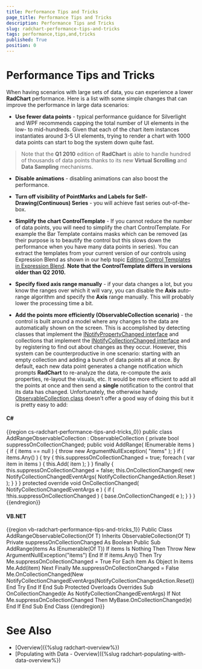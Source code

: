 ```yaml
---
title: Performance Tips and Tricks
page_title: Performance Tips and Tricks
description: Performance Tips and Tricks
slug: radchart-performance-tips-and-tricks
tags: performance,tips,and,tricks
published: True
position: 0
---
```


# Performance Tips and Tricks

When having scenarios with large sets of data, you can experience a lower __RadChart__ performance. Here is a list with some simple changes that can improve the performance in large data scenarios:

* __Use fewer data points__ - typical performance guidance for Silverlight and WPF recommends capping the total number of UI elements in the low- to mid-hundreds. Given that each of the chart item instances instantiates around 3-5 UI elements, trying to render a chart with 1000 data points can start to bog the system down quite fast.

>Note that the __Q1 2010__ edition of __RadChart__ is able to handle hundred of thousands of data points thanks to its new __Virtual Scrolling__ and __Data Sampling__ mechanisms.

* __Disable animations__ - disabling animations can also boost the performance.

* __Turn off visibility of PointMarks and Labels for Self-Drawing(Continuous) Series__ - you will achieve fast series out-of-the-box.

* __Simplify the chart ControlTemplate__ - If you cannot reduce the number of data points, you will need to simplify the chart ControlTemplate. For example the Bar Template contains masks which can be removed (as their purpose is to beautify the control but this slows down the performance when you have many data points in series). You can extract the templates from your current version of our controls using Expression Blend as shown in our help topic [Editing Control Templates in Expression Blend](http://www.telerik.com/help/silverlight/common-styling-appearance-edit-control-templates-blend.html). __Note that the ControlTemplate differs in versions older than Q2 2010.__

* __Specify fixed axis range manually__ - if your data changes a lot, but you know the ranges over which it will vary, you can disable the __Axis__ auto-range algorithm and specify the __Axis__ range manually. This will probably lower the processing time a bit. 

* __Add the points more efficiently (ObservableCollection scenario)__ - the control is built around a model where any changes to the data are automatically shown on the screen. This is accomplished by detecting classes that implement the [INotifyPropertyChanged interface](http://msdn.microsoft.com/en-us/library/system.collections.specialized.inotifycollectionchanged.aspx) and collections that implement the [INotifyCollectionChanged interface](http://msdn.microsoft.com/en-us/library/system.collections.specialized.inotifycollectionchanged.aspx) and by registering to find out about changes as they occur. However, this system can be counterproductive in one scenario: starting with an empty collection and adding a bunch of data points all at once. By default, each new data point generates a change notification which prompts __RadChart__ to re-analyze the data, re-compute the axis properties, re-layout the visuals, etc. It would be more efficient to add all the points at once and then send a __single__ notification to the control that its data has changed. Unfortunately, the otherwise handy [ObservableCollection class](http://msdn.microsoft.com/en-us/library/ms668604.aspx) doesn't offer a good way of doing this but it is pretty easy to add: 

#### __C#__

{{region cs-radchart-performance-tips-and-tricks_0}}
	public class AddRangeObservableCollection<T> : ObservableCollection<T>
	{
	    private bool suppressOnCollectionChanged;
	    public void AddRange( IEnumerable<T> items )
	    {
	        if ( items == null )
	        {
	            throw new ArgumentNullException( "items" );
	        }
	        if ( items.Any() )
	        {
	            try
	            {
	                this.suppressOnCollectionChanged = true;
	                foreach ( var item in items )
	                {
	                    this.Add( item );
	                }
	            }
	            finally
	            {
	                this.suppressOnCollectionChanged = false;
	                this.OnCollectionChanged( new NotifyCollectionChangedEventArgs( NotifyCollectionChangedAction.Reset ) );
	            }
	        }
	    }
	    protected override void OnCollectionChanged( NotifyCollectionChangedEventArgs e )
	    {
	        if ( !this.suppressOnCollectionChanged )
	        {
	            base.OnCollectionChanged( e );
	        }
	    }
	}
{{endregion}}

#### __VB.NET__
{{region vb-radchart-performance-tips-and-tricks_1}}
	Public Class AddRangeObservableCollection(Of T)
	    Inherits ObservableCollection(Of T)
	    Private suppressOnCollectionChanged As Boolean
	    Public Sub AddRange(items As IEnumerable(Of T))
	        If items Is Nothing Then
	            Throw New ArgumentNullException("items")
	        End If
	        If items.Any() Then
	            Try
	                Me.suppressOnCollectionChanged = True
	                For Each item As Object In items
	                    Me.Add(item)
	                Next
	            Finally
	                Me.suppressOnCollectionChanged = False
	                Me.OnCollectionChanged(New NotifyCollectionChangedEventArgs(NotifyCollectionChangedAction.Reset))
	            End Try
	        End If
	    End Sub
	    Protected Overloads Overrides Sub OnCollectionChanged(e As NotifyCollectionChangedEventArgs)
	        If Not Me.suppressOnCollectionChanged Then
	            MyBase.OnCollectionChanged(e)
	        End If
	    End Sub
	End Class
{{endregion}}

# See Also
 * [Overview]({%slug radchart-overview%})
 * [Populating with Data - Overview]({%slug radchart-populating-with-data-overview%})